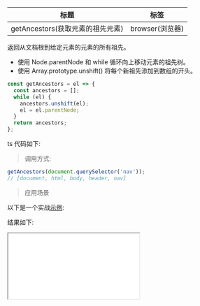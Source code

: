 | 标题                             | 标签            |
| -------------------------------- | --------------- |
| getAncestors(获取元素的祖先元素) | browser(浏览器) |

返回从文档根到给定元素的元素的所有祖先。

- 使用 Node.parentNode 和 while 循环向上移动元素的祖先树。
- 使用 Array.prototype.unshift() 将每个新祖先添加到数组的开头。

```js
const getAncestors = el => {
  const ancestors = [];
  while (el) {
    ancestors.unshift(el);
    el = el.parentNode;
  }
  return ancestors;
};
```

ts 代码如下:

<div class="code-editor" data-url="codes/javascript/ts/get-ancestors.ts" data-language="typescript"></div>

> 调用方式:

```js
getAncestors(document.querySelector('nav'));
// [document, html, body, header, nav]
```

> 应用场景

以下是一个实战<a href="codes/javascript/html/get-ancestors.html" target="_blank" rel="noopener noreferrer">示例</a>:

<div class="code-editor" data-url="codes/javascript/html/get-ancestors.html" data-language="html"></div>

结果如下:

<iframe src="codes/javascript/html/get-ancestors.html"></iframe>
